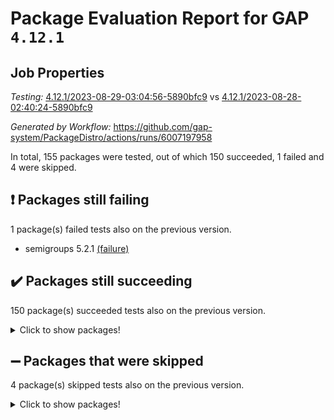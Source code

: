 # Package Evaluation Report for GAP `4.12.1`

## Job Properties

*Testing:* [4.12.1/2023-08-29-03:04:56-5890bfc9](https://github.com/gap-system/PackageDistro/blob/data/reports/4.12.1/2023-08-29-03:04:56-5890bfc9) vs [4.12.1/2023-08-28-02:40:24-5890bfc9](https://github.com/gap-system/PackageDistro/blob/data/reports/4.12.1/2023-08-28-02:40:24-5890bfc9)

*Generated by Workflow:* https://github.com/gap-system/PackageDistro/actions/runs/6007197958

In total, 155 packages were tested, out of which 150 succeeded, 1 failed and 4 were skipped.

## :exclamation: Packages still failing

1 package(s) failed tests also on the previous version.
- semigroups 5.2.1 [(failure)](https://github.com/gap-system/PackageDistro/actions/runs/6007197958/job/16293260092)

## :heavy_check_mark: Packages still succeeding

150 package(s) succeeded tests also on the previous version.
<details><summary>Click to show packages!</summary>

- 4ti2interface 2023.02-04 [(success)](https://github.com/gap-system/PackageDistro/actions/runs/6007197958/job/16293247373)
- ace 5.6.2 [(success)](https://github.com/gap-system/PackageDistro/actions/runs/6007197958/job/16293247556)
- aclib 1.3.2 [(success)](https://github.com/gap-system/PackageDistro/actions/runs/6007197958/job/16293247696)
- agt 0.3.1 [(success)](https://github.com/gap-system/PackageDistro/actions/runs/6007197958/job/16293247822)
- alnuth 3.2.1 [(success)](https://github.com/gap-system/PackageDistro/actions/runs/6007197958/job/16293247917)
- anupq 3.3.0 [(success)](https://github.com/gap-system/PackageDistro/actions/runs/6007197958/job/16293248038)
- atlasrep 2.1.6 [(success)](https://github.com/gap-system/PackageDistro/actions/runs/6007197958/job/16293248181)
- autodoc 2023.06.19 [(success)](https://github.com/gap-system/PackageDistro/actions/runs/6007197958/job/16293248316)
- automata 1.15 [(success)](https://github.com/gap-system/PackageDistro/actions/runs/6007197958/job/16293248407)
- automgrp 1.3.2 [(success)](https://github.com/gap-system/PackageDistro/actions/runs/6007197958/job/16293248501)
- autpgrp 1.11 [(success)](https://github.com/gap-system/PackageDistro/actions/runs/6007197958/job/16293248635)
- cap 2023.08-15 [(success)](https://github.com/gap-system/PackageDistro/actions/runs/6007197958/job/16293248769)
- caratinterface 2.3.5 [(success)](https://github.com/gap-system/PackageDistro/actions/runs/6007197958/job/16293248896)
- cddinterface 2022.11.01 [(success)](https://github.com/gap-system/PackageDistro/actions/runs/6007197958/job/16293249023)
- circle 1.6.6 [(success)](https://github.com/gap-system/PackageDistro/actions/runs/6007197958/job/16293249136)
- classicpres 1.22 [(success)](https://github.com/gap-system/PackageDistro/actions/runs/6007197958/job/16293249274)
- cohomolo 1.6.11 [(success)](https://github.com/gap-system/PackageDistro/actions/runs/6007197958/job/16293249431)
- congruence 1.2.5 [(success)](https://github.com/gap-system/PackageDistro/actions/runs/6007197958/job/16293249582)
- corelg 1.56 [(success)](https://github.com/gap-system/PackageDistro/actions/runs/6007197958/job/16293249713)
- crime 1.6 [(success)](https://github.com/gap-system/PackageDistro/actions/runs/6007197958/job/16293249843)
- crisp 1.4.6 [(success)](https://github.com/gap-system/PackageDistro/actions/runs/6007197958/job/16293249960)
- crypting 0.10.4 [(success)](https://github.com/gap-system/PackageDistro/actions/runs/6007197958/job/16293250085)
- cryst 4.1.26 [(success)](https://github.com/gap-system/PackageDistro/actions/runs/6007197958/job/16293250218)
- crystcat 1.1.10 [(success)](https://github.com/gap-system/PackageDistro/actions/runs/6007197958/job/16293250358)
- ctbllib 1.3.6 [(success)](https://github.com/gap-system/PackageDistro/actions/runs/6007197958/job/16293250500)
- cubefree 1.19 [(success)](https://github.com/gap-system/PackageDistro/actions/runs/6007197958/job/16293250659)
- curlinterface 2.3.2 [(success)](https://github.com/gap-system/PackageDistro/actions/runs/6007197958/job/16293250824)
- cvec 2.8.1 [(success)](https://github.com/gap-system/PackageDistro/actions/runs/6007197958/job/16293250953)
- datastructures 0.3.0 [(success)](https://github.com/gap-system/PackageDistro/actions/runs/6007197958/job/16293251060)
- deepthought 1.0.6 [(success)](https://github.com/gap-system/PackageDistro/actions/runs/6007197958/job/16293251200)
- design 1.8 [(success)](https://github.com/gap-system/PackageDistro/actions/runs/6007197958/job/16293251317)
- difsets 2.3.1 [(success)](https://github.com/gap-system/PackageDistro/actions/runs/6007197958/job/16293251419)
- digraphs 1.6.2 [(success)](https://github.com/gap-system/PackageDistro/actions/runs/6007197958/job/16293251529)
- edim 1.3.7 [(success)](https://github.com/gap-system/PackageDistro/actions/runs/6007197958/job/16293251635)
- example 4.3.4 [(success)](https://github.com/gap-system/PackageDistro/actions/runs/6007197958/job/16293251740)
- examplesforhomalg 2023.08-01 [(success)](https://github.com/gap-system/PackageDistro/actions/runs/6007197958/job/16293251850)
- factint 1.6.3 [(success)](https://github.com/gap-system/PackageDistro/actions/runs/6007197958/job/16293251961)
- ferret 1.0.9 [(success)](https://github.com/gap-system/PackageDistro/actions/runs/6007197958/job/16293252081)
- fga 1.5.0 [(success)](https://github.com/gap-system/PackageDistro/actions/runs/6007197958/job/16293252219)
- fining 1.5.6 [(success)](https://github.com/gap-system/PackageDistro/actions/runs/6007197958/job/16293252335)
- float 1.0.3 [(success)](https://github.com/gap-system/PackageDistro/actions/runs/6007197958/job/16293252435)
- format 1.4.3 [(success)](https://github.com/gap-system/PackageDistro/actions/runs/6007197958/job/16293252548)
- forms 1.2.9 [(success)](https://github.com/gap-system/PackageDistro/actions/runs/6007197958/job/16293252649)
- fplsa 1.2.6 [(success)](https://github.com/gap-system/PackageDistro/actions/runs/6007197958/job/16293252728)
- fr 2.4.12 [(success)](https://github.com/gap-system/PackageDistro/actions/runs/6007197958/job/16293252841)
- francy 2.0.3 [(success)](https://github.com/gap-system/PackageDistro/actions/runs/6007197958/job/16293252939)
- fwtree 1.3 [(success)](https://github.com/gap-system/PackageDistro/actions/runs/6007197958/job/16293253034)
- gapdoc 1.6.6 [(success)](https://github.com/gap-system/PackageDistro/actions/runs/6007197958/job/16293253143)
- gauss 2023.02-04 [(success)](https://github.com/gap-system/PackageDistro/actions/runs/6007197958/job/16293253259)
- gaussforhomalg 2023.08-01 [(success)](https://github.com/gap-system/PackageDistro/actions/runs/6007197958/job/16293253337)
- gbnp 1.0.5 [(success)](https://github.com/gap-system/PackageDistro/actions/runs/6007197958/job/16293253430)
- generalizedmorphismsforcap 2023.08-01 [(success)](https://github.com/gap-system/PackageDistro/actions/runs/6007197958/job/16293253514)
- genss 1.6.8 [(success)](https://github.com/gap-system/PackageDistro/actions/runs/6007197958/job/16293253609)
- gradedmodules 2023.08-01 [(success)](https://github.com/gap-system/PackageDistro/actions/runs/6007197958/job/16293253704)
- gradedringforhomalg 2023.08-01 [(success)](https://github.com/gap-system/PackageDistro/actions/runs/6007197958/job/16293253776)
- grape 4.9.0 [(success)](https://github.com/gap-system/PackageDistro/actions/runs/6007197958/job/16293253862)
- groupoids 1.73 [(success)](https://github.com/gap-system/PackageDistro/actions/runs/6007197958/job/16293253946)
- grpconst 2.6.4 [(success)](https://github.com/gap-system/PackageDistro/actions/runs/6007197958/job/16293254025)
- guarana 0.96.3 [(success)](https://github.com/gap-system/PackageDistro/actions/runs/6007197958/job/16293254110)
- guava 3.18 [(success)](https://github.com/gap-system/PackageDistro/actions/runs/6007197958/job/16293254211)
- hap 1.58 [(success)](https://github.com/gap-system/PackageDistro/actions/runs/6007197958/job/16293254277)
- hapcryst 0.1.15 [(success)](https://github.com/gap-system/PackageDistro/actions/runs/6007197958/job/16293254359)
- hecke 1.5.3 [(success)](https://github.com/gap-system/PackageDistro/actions/runs/6007197958/job/16293254426)
- help 3.5 [(success)](https://github.com/gap-system/PackageDistro/actions/runs/6007197958/job/16293254507)
- homalg 2023.08-01 [(success)](https://github.com/gap-system/PackageDistro/actions/runs/6007197958/job/16293254564)
- homalgtocas 2023.08-01 [(success)](https://github.com/gap-system/PackageDistro/actions/runs/6007197958/job/16293254651)
- idrel 2.45 [(success)](https://github.com/gap-system/PackageDistro/actions/runs/6007197958/job/16293254738)
- images 1.3.1 [(success)](https://github.com/gap-system/PackageDistro/actions/runs/6007197958/job/16293254809)
- intpic 0.3.0 [(success)](https://github.com/gap-system/PackageDistro/actions/runs/6007197958/job/16293254886)
- io 4.8.1 [(success)](https://github.com/gap-system/PackageDistro/actions/runs/6007197958/job/16293254953)
- io_forhomalg 2023.02-04 [(success)](https://github.com/gap-system/PackageDistro/actions/runs/6007197958/job/16293255025)
- irredsol 1.4.4 [(success)](https://github.com/gap-system/PackageDistro/actions/runs/6007197958/job/16293255094)
- json 2.1.1 [(success)](https://github.com/gap-system/PackageDistro/actions/runs/6007197958/job/16293255178)
- jupyterkernel 1.5.0 [(success)](https://github.com/gap-system/PackageDistro/actions/runs/6007197958/job/16293255246)
- jupyterviz 1.5.6 [(success)](https://github.com/gap-system/PackageDistro/actions/runs/6007197958/job/16293255326)
- kan 1.35 [(success)](https://github.com/gap-system/PackageDistro/actions/runs/6007197958/job/16293255394)
- kbmag 1.5.11 [(success)](https://github.com/gap-system/PackageDistro/actions/runs/6007197958/job/16293255488)
- laguna 3.9.6 [(success)](https://github.com/gap-system/PackageDistro/actions/runs/6007197958/job/16293255582)
- liealgdb 2.2.1 [(success)](https://github.com/gap-system/PackageDistro/actions/runs/6007197958/job/16293255690)
- liepring 2.8 [(success)](https://github.com/gap-system/PackageDistro/actions/runs/6007197958/job/16293255787)
- liering 2.4.2 [(success)](https://github.com/gap-system/PackageDistro/actions/runs/6007197958/job/16293255877)
- linearalgebraforcap 2023.08-06 [(success)](https://github.com/gap-system/PackageDistro/actions/runs/6007197958/job/16293255975)
- localizeringforhomalg 2023.08-01 [(success)](https://github.com/gap-system/PackageDistro/actions/runs/6007197958/job/16293256071)
- loops 3.4.3 [(success)](https://github.com/gap-system/PackageDistro/actions/runs/6007197958/job/16293256161)
- lpres 1.0.3 [(success)](https://github.com/gap-system/PackageDistro/actions/runs/6007197958/job/16293256258)
- majoranaalgebras 1.5.1 [(success)](https://github.com/gap-system/PackageDistro/actions/runs/6007197958/job/16293256338)
- mapclass 1.4.6 [(success)](https://github.com/gap-system/PackageDistro/actions/runs/6007197958/job/16293256449)
- matgrp 0.70 [(success)](https://github.com/gap-system/PackageDistro/actions/runs/6007197958/job/16293256538)
- matricesforhomalg 2023.08-01 [(success)](https://github.com/gap-system/PackageDistro/actions/runs/6007197958/job/16293256639)
- modisom 2.5.4 [(success)](https://github.com/gap-system/PackageDistro/actions/runs/6007197958/job/16293256730)
- modulepresentationsforcap 2023.08-02 [(success)](https://github.com/gap-system/PackageDistro/actions/runs/6007197958/job/16293256817)
- modules 2023.08-01 [(success)](https://github.com/gap-system/PackageDistro/actions/runs/6007197958/job/16293256893)
- monoidalcategories 2023.08-10 [(success)](https://github.com/gap-system/PackageDistro/actions/runs/6007197958/job/16293256967)
- nconvex 2022.09-01 [(success)](https://github.com/gap-system/PackageDistro/actions/runs/6007197958/job/16293257061)
- nilmat 1.4.2 [(success)](https://github.com/gap-system/PackageDistro/actions/runs/6007197958/job/16293257155)
- nock 1.5 [(success)](https://github.com/gap-system/PackageDistro/actions/runs/6007197958/job/16293257247)
- normalizinterface 1.3.6 [(success)](https://github.com/gap-system/PackageDistro/actions/runs/6007197958/job/16293257340)
- nq 2.5.10 [(success)](https://github.com/gap-system/PackageDistro/actions/runs/6007197958/job/16293257492)
- numericalsgps 1.3.1 [(success)](https://github.com/gap-system/PackageDistro/actions/runs/6007197958/job/16293257625)
- openmath 11.5.3 [(success)](https://github.com/gap-system/PackageDistro/actions/runs/6007197958/job/16293257716)
- orb 4.9.0 [(success)](https://github.com/gap-system/PackageDistro/actions/runs/6007197958/job/16293257831)
- packagemanager 1.4.1 [(success)](https://github.com/gap-system/PackageDistro/actions/runs/6007197958/job/16293257964)
- patternclass 2.4.3 [(success)](https://github.com/gap-system/PackageDistro/actions/runs/6007197958/job/16293258042)
- permut 2.0.4 [(success)](https://github.com/gap-system/PackageDistro/actions/runs/6007197958/job/16293258304)
- polenta 1.3.10 [(success)](https://github.com/gap-system/PackageDistro/actions/runs/6007197958/job/16293258468)
- polymaking 0.8.6 [(success)](https://github.com/gap-system/PackageDistro/actions/runs/6007197958/job/16293258554)
- primgrp 3.4.4 [(success)](https://github.com/gap-system/PackageDistro/actions/runs/6007197958/job/16293258646)
- profiling 2.5.4 [(success)](https://github.com/gap-system/PackageDistro/actions/runs/6007197958/job/16293258735)
- qpa 1.34 [(success)](https://github.com/gap-system/PackageDistro/actions/runs/6007197958/job/16293258836)
- quagroup 1.8.3 [(success)](https://github.com/gap-system/PackageDistro/actions/runs/6007197958/job/16293258951)
- radiroot 2.9 [(success)](https://github.com/gap-system/PackageDistro/actions/runs/6007197958/job/16293259045)
- rcwa 4.7.1 [(success)](https://github.com/gap-system/PackageDistro/actions/runs/6007197958/job/16293259126)
- rds 1.8 [(success)](https://github.com/gap-system/PackageDistro/actions/runs/6007197958/job/16293259230)
- recog 1.4.2 [(success)](https://github.com/gap-system/PackageDistro/actions/runs/6007197958/job/16293259347)
- repndecomp 1.3.0 [(success)](https://github.com/gap-system/PackageDistro/actions/runs/6007197958/job/16293259447)
- repsn 3.1.1 [(success)](https://github.com/gap-system/PackageDistro/actions/runs/6007197958/job/16293259552)
- resclasses 4.7.3 [(success)](https://github.com/gap-system/PackageDistro/actions/runs/6007197958/job/16293259636)
- ringsforhomalg 2023.08-01 [(success)](https://github.com/gap-system/PackageDistro/actions/runs/6007197958/job/16293259742)
- sco 2023.08-01 [(success)](https://github.com/gap-system/PackageDistro/actions/runs/6007197958/job/16293259848)
- scscp 2.4.1 [(success)](https://github.com/gap-system/PackageDistro/actions/runs/6007197958/job/16293259990)
- sglppow 2.3 [(success)](https://github.com/gap-system/PackageDistro/actions/runs/6007197958/job/16293260202)
- sgpviz 0.999.5 [(success)](https://github.com/gap-system/PackageDistro/actions/runs/6007197958/job/16293260310)
- simpcomp 2.1.14 [(success)](https://github.com/gap-system/PackageDistro/actions/runs/6007197958/job/16293260431)
- singular 2023.02.09 [(success)](https://github.com/gap-system/PackageDistro/actions/runs/6007197958/job/16293260537)
- sl2reps 1.1 [(success)](https://github.com/gap-system/PackageDistro/actions/runs/6007197958/job/16293260631)
- sla 1.5.3 [(success)](https://github.com/gap-system/PackageDistro/actions/runs/6007197958/job/16293260854)
- smallgrp 1.5.3 [(success)](https://github.com/gap-system/PackageDistro/actions/runs/6007197958/job/16293260946)
- smallsemi 0.6.13 [(success)](https://github.com/gap-system/PackageDistro/actions/runs/6007197958/job/16293261055)
- sonata 2.9.6 [(success)](https://github.com/gap-system/PackageDistro/actions/runs/6007197958/job/16293261173)
- sophus 1.27 [(success)](https://github.com/gap-system/PackageDistro/actions/runs/6007197958/job/16293261293)
- spinsym 1.5.2 [(success)](https://github.com/gap-system/PackageDistro/actions/runs/6007197958/job/16293261391)
- standardff 0.9.4 [(success)](https://github.com/gap-system/PackageDistro/actions/runs/6007197958/job/16293261509)
- symbcompcc 1.3.2 [(success)](https://github.com/gap-system/PackageDistro/actions/runs/6007197958/job/16293261611)
- thelma 1.3 [(success)](https://github.com/gap-system/PackageDistro/actions/runs/6007197958/job/16293261727)
- tomlib 1.2.9 [(success)](https://github.com/gap-system/PackageDistro/actions/runs/6007197958/job/16293261845)
- toolsforhomalg 2023.07-01 [(success)](https://github.com/gap-system/PackageDistro/actions/runs/6007197958/job/16293261963)
- toric 1.9.5 [(success)](https://github.com/gap-system/PackageDistro/actions/runs/6007197958/job/16293262110)
- toricvarieties 2022.07.13 [(success)](https://github.com/gap-system/PackageDistro/actions/runs/6007197958/job/16293262224)
- transgrp 3.6.4 [(success)](https://github.com/gap-system/PackageDistro/actions/runs/6007197958/job/16293262359)
- ugaly 4.1.3 [(success)](https://github.com/gap-system/PackageDistro/actions/runs/6007197958/job/16293262504)
- unipot 1.5 [(success)](https://github.com/gap-system/PackageDistro/actions/runs/6007197958/job/16293262641)
- unitlib 4.2.0 [(success)](https://github.com/gap-system/PackageDistro/actions/runs/6007197958/job/16293262781)
- utils 0.82 [(success)](https://github.com/gap-system/PackageDistro/actions/runs/6007197958/job/16293262885)
- uuid 0.7 [(success)](https://github.com/gap-system/PackageDistro/actions/runs/6007197958/job/16293263003)
- walrus 0.9991 [(success)](https://github.com/gap-system/PackageDistro/actions/runs/6007197958/job/16293263133)
- wedderga 4.10.4 [(success)](https://github.com/gap-system/PackageDistro/actions/runs/6007197958/job/16293263236)
- xmod 2.91 [(success)](https://github.com/gap-system/PackageDistro/actions/runs/6007197958/job/16293263358)
- xmodalg 1.23 [(success)](https://github.com/gap-system/PackageDistro/actions/runs/6007197958/job/16293263474)
- yangbaxter 0.10.3 [(success)](https://github.com/gap-system/PackageDistro/actions/runs/6007197958/job/16293263608)
- zeromqinterface 0.14 [(success)](https://github.com/gap-system/PackageDistro/actions/runs/6007197958/job/16293263742)
</details>

## :heavy_minus_sign: Packages that were skipped

4 package(s) skipped tests also on the previous version.
<details><summary>Click to show packages!</summary>

- browse 1.8.21 [(skipped)](https://github.com/gap-system/PackageDistro/actions/runs/6007197958/job/16292953240)
- itc 1.5.1 [(skipped)](https://github.com/gap-system/PackageDistro/actions/runs/6007197958/job/16292953240)
- polycyclic 2.16 [(skipped)](https://github.com/gap-system/PackageDistro/actions/runs/6007197958/job/16292953240)
- xgap 4.31 [(skipped)](https://github.com/gap-system/PackageDistro/actions/runs/6007197958/job/16292953240)
</details>


